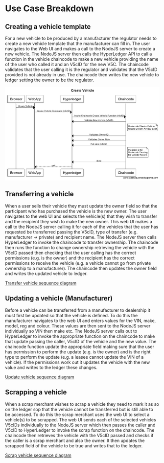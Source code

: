 # Use Case Breakdown

## Creating a vehicle template
For a new vehicle to be produced by a manufacturer the regulator needs to create a new vehicle template that the manufacturer can fill in. The user navigates to the Web UI and makes a call to the NodeJS server to create a new vehicle. The NodeJS server then calls the HyperLedger API to call a function in the vehicle chaincode to make a new vehicle providing the name of the user who called it and an V5cID for the new V5C. The chaincode validates that the user calling it is the regulator and validates that the V5cID provided is not already in use. The chaincode then writes the new vehicle to ledger setting the owner to be the regulator.

![Create vehicle sequence diagram](/Images/Use_case_diagrams/Create_Vehicle_Sequence_Diagram.png)

## Transferring a vehicle
When a user sells their vehicle they must update the owner field so that the participant who has purchased the vehicle is the new owner. The user navigates to the web UI and selects the vehicle(s) that they wish to transfer and the recipient they wish to make the new owner. This web UI makes a call to the NodeJS server calling it for each of the vehicles that the user has requested be transferred passing the V5cID, type of transfer (e.g. manufacturer → private) and recipient name. The NodeJS server then calls HyperLedger to invoke the chaincode to transfer ownership. The chaincode then runs the function to change ownership retrieving the vehicle with the V5cID passed then checking that the user calling has the correct permissions (e.g. is the owner) and the recipient has the correct permissions to receive the vehicle (e.g. a vehicle cannot go from private ownership to a manufacturer). The chaincode then updates the owner field and writes the updated vehicle to ledger.

[Transfer vehicle sequence diagram](/Images/Use_case_diagrams/Transfer_Vehicle_Sequence_Diagram.png)

## Updating a vehicle (Manufacturer)
Before a vehicle can be transferred from a manufacturer to dealership it must first be updated so that the vehicle is defined. To do this the manufacturer navigates to the web UI and enters values for the VIN, make, model, reg and colour. These values are then sent to the NodeJS server individually so VIN then make etc. The NodeJS server calls out to HyperLedger to invoke the appropriate function on the chaincode to make that update passing the caller, V5cID of the vehicle and the new value. The chaincode function update the appropriate field making sure that the user has permission to perform the update (e.g. is the owner) and is the right type to perform the update (e.g. a leasee cannot update the VIN of a vehicle). If the permissions work out it updates the vehicle with the new value and writes to the ledger these changes.

[Update vehicle sequence diagram](/Images/Use_case_diagrams/Update_Vehicle_Sequence_Diagram.png)
 
## Scrapping a vehicle
When a scrap merchant wishes to scrap a vehicle they need to mark it as so on the ledger sop that the vehicle cannot be transferred but is still able to be accessed. To do this the scrap merchant uses the web UI to select a vehicle(s) to be scrapped. The web UI sends each of the selected vehicles V5cIDs individually to the NodeJS server which then passes the caller and V5cID to HyperLedger to invoke the scrap function on the chaincode. The chaincode then retrieves the vehicle with the V5cID passed and checks if the caller is a scrap merchant and also the owner. It then updates the scrapped field of the vehicle to be true and writes that to the ledger. 
 
[Scrap vehicle sequence diagram](/Images/Use_case_diagrams/Scrap_Vehicle_Sequence_Diagram.png)
